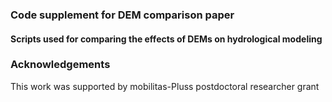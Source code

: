 ### Code supplement for DEM comparison paper

#### Scripts used for comparing the effects of DEMs on hydrological modeling

### Acknowledgements
This work was supported by mobilitas-Pluss postdoctoral researcher grant